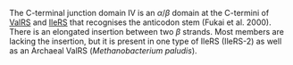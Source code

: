 The C-terminal junction domain IV is an $\alpha/\beta$ domain at the C-termini of [ValRS](/class1/val/) and [IleRS](/class1/ile) that recognises the anticodon stem (Fukai et al. 2000). 
There is an elongated insertion between two $\beta$ strands. Most members are lacking the insertion, but it is present in one type of IleRS (IleRS-2) as well as an Archaeal ValRS (*Methanobacterium paludis*).


